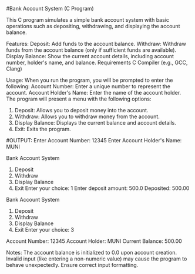 #Bank Account System (C Program)

This C program simulates a simple bank account system with basic operations such as depositing, withdrawing, and displaying the account balance.


Features:
Deposit: Add funds to the account balance.
Withdraw: Withdraw funds from the account balance (only if sufficient funds are available).
Display Balance: Show the current account details, including account number, holder's name, and balance.
Requirements
C Compiler (e.g., GCC, Clang)

Usage:
When you run the program, you will be prompted to enter the following:
Account Number: Enter a unique number to represent the account.
Account Holder's Name: Enter the name of the account holder.
The program will present a menu with the following options:
1. Deposit: Allows you to deposit money into the account.
2. Withdraw: Allows you to withdraw money from the account.
3. Display Balance: Displays the current balance and account details.
4. Exit: Exits the program.

#OUTPUT:
Enter Account Number: 12345
Enter Account Holder's Name: MUNI

Bank Account System
1. Deposit
2. Withdraw
3. Display Balance
4. Exit
Enter your choice: 1
Enter deposit amount: 500.0
Deposited: 500.00

Bank Account System
1. Deposit
2. Withdraw
3. Display Balance
4. Exit
Enter your choice: 3

Account Number: 12345
Account Holder: MUNI
Current Balance: 500.00


Notes:
The account balance is initialized to 0.0 upon account creation.
Invalid input (like entering a non-numeric value) may cause the program to behave unexpectedly. Ensure correct input formatting.
